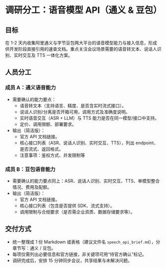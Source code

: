 # 调研分工：语音模型 API（通义 & 豆包）

## 目标
在 1-2 天内收集阿里通义与字节豆包两大平台的语音模型能力与接入信息，形成供开发阶段直接引用的速查文档。重点关注会议场景需要的语音转文本、说话人识别、实时交互及 TTS 一体化方案。

## 人员分工

### 成员 A：通义语音能力
- 需要确认的能力要点：
  - 语音转文本（支持语言、精度、是否含实时流式接口）。
  - 说话人识别/分离是否开箱可用，调用方式及准确度说明。
  - 实时语音交互（ASR + LLM）与 TTS 能力是否在同一模型/接口中支持。
  - 定价、调用限额、部署要求。
- 输出（简洁版）：
  - 官方 API 文档链接。
  - 核心接口列表（ASR、说话人识别、实时交互、TTS），列出 endpoint、是否流式、返回格式。
  - 注意事项：鉴权方式、并发限制等

### 成员 B：豆包语音能力
- 需要确认的能力要点同上：ASR、说话人识别、实时交互、TTS、单模型整合情况、费用及配额。
- 输出（简洁版）：
  - 官方 API 文档链接。
  - 核心接口列表（包含是否提供 SDK、流式支持）。
  - 调用限制与合规要求（是否需企业资质、数据存储要求等）。

## 交付方式
- 统一整理成 1 份 Markdown 或表格（建议文件名 `speech_api_brief.md`），分章节写：通义 / 豆包。
- 每项仅需列出必要信息和官方链接，非关键项可用“待官方确认”标记。
- 调研完成后，安排 15 分钟同步会议，共享结果与未解决问题。
